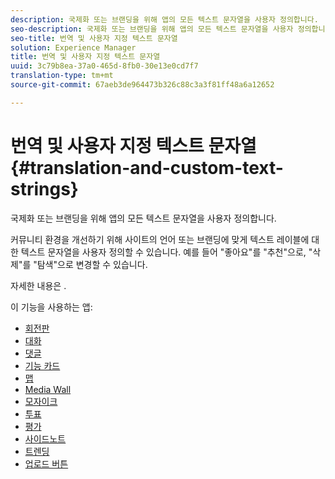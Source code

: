 ```yaml
---
description: 국제화 또는 브랜딩을 위해 앱의 모든 텍스트 문자열을 사용자 정의합니다.
seo-description: 국제화 또는 브랜딩을 위해 앱의 모든 텍스트 문자열을 사용자 정의합니다.
seo-title: 번역 및 사용자 지정 텍스트 문자열
solution: Experience Manager
title: 번역 및 사용자 지정 텍스트 문자열
uuid: 3c79b8ea-37a0-465d-8fb0-30e13e0cd7f7
translation-type: tm+mt
source-git-commit: 67aeb3de964473b326c88c3a3f81ff48a6a12652

---
```



# 번역 및 사용자 지정 텍스트 문자열{#translation-and-custom-text-strings}

국제화 또는 브랜딩을 위해 앱의 모든 텍스트 문자열을 사용자 정의합니다.

커뮤니티 환경을 개선하기 위해 사이트의 언어 또는 브랜딩에 맞게 텍스트 레이블에 대한 텍스트 문자열을 사용자 정의할 수 있습니다. 예를 들어 "좋아요"를 "추천"으로, "삭제"를 "탐색"으로 변경할 수 있습니다.

자세한 내용은 [](../c-settings-other/c-translation-sets/c-translation-sets.md#c_translation_sets).

이 기능을 사용하는 앱:

* [회전판](../c-about-apps/c-carousel-app/c-carousel-app.md#c_carousel_app)
* [대화](../c-about-apps/c-chat-app/c-chat-app.md#c_chat_app)
* [댓글](/help/using/c-about-apps/c-comments/c-comments.md)
* [기능 카드](../c-about-apps/c-feature-card-app/c-feature-card-app.md#c_feature_card_app)
* [맵](../c-about-apps/c-map-app/c-map-app.md#c_map_app)
* [Media Wall](../c-about-apps/c-media-wall-app/c-media-wall-app.md#c_media_wall_app)
* [모자이크](../c-about-apps/c-mosaic-app/c-mosaic-app.md#c_mosaic_app)
* [투표](../c-about-apps/c-polls-app/c-polls-app.md#c_polls_app)
* [평가](../c-about-apps/c-reviews-app/c-reviews-app.md#c_reviews_app)
* [사이드노트](../c-about-apps/c-sidenotes-app/c-sidenotes-app.md#c_sidenotes_app)
* [트렌딩](../c-about-apps/c-trending-app/c-trending-app.md#c_trending_app)
* [업로드 버튼](../c-about-apps/c-upload-button-app/c-upload-button-app.md#c_upload_button_app)

